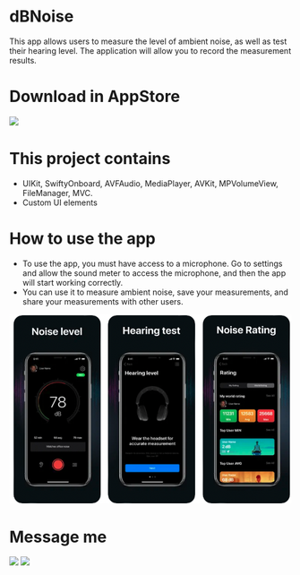 # dBNoise
This app allows users to measure the level of ambient noise, as well as test their hearing level. The application will allow you to record the measurement results.

# Download in AppStore
[![](https://upload.wikimedia.org/wikipedia/commons/e/e8/Apple_App_Store_icon.jpg)](https://apps.apple.com/ru/app/dbnoise-db-sound-level-meter/id1530923540?l=en)

# This project contains

* UIKit, SwiftyOnboard, AVFAudio, MediaPlayer, AVKit, MPVolumeView, FileManager, MVC.
* Custom UI elements

# How to use the app

* To use the app, you must have access to a microphone. Go to settings and allow the sound meter to access the microphone, and then the app will start working correctly.
* You can use it to measure ambient noise, save your measurements, and share your measurements with other users.

![dBNoise](https://github.com/NickSagan/dbNoise/blob/f7743c6cec670e7f9a6dc7f8239af89f920153f7/Screenshot%202022-06-29%20at%2013.08.52.png)

# Message me
[![](https://upload.wikimedia.org/wikipedia/commons/thumb/8/82/Telegram_logo.svg/64px-Telegram_logo.svg.png)](https://t.me/NickSagan)
[![](https://upload.wikimedia.org/wikipedia/commons/thumb/c/ca/LinkedIn_logo_initials.png/64px-LinkedIn_logo_initials.png)](https://www.linkedin.com/in/nicksagan/)

